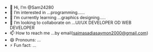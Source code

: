 - 👋 Hi, I’m @Sam24280
- 👀 I’m interested in ...programming......
- 🌱 I’m currently learning ...graphics designing.....
- 💞️ I’m looking to collaborate on ...UI/UX DEVELOPER OD WEB DEVELOPER
- 📫 How to reach me ...by email(saimasadiasaymon2000@gmail.com)
- 😄 Pronouns: ...
- ⚡ Fun fact: ...

<!---
Sam24280/Sam24280 is a ✨ special ✨ repository because its `README.md` (this file) appears on your GitHub profile.
You can click the Preview link to take a look at your changes.
--->

